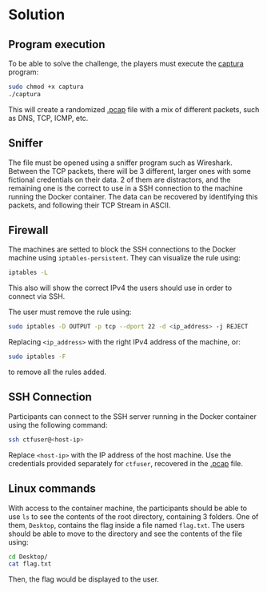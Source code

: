 # Solution

## Program execution
To be able to solve the challenge, the players must execute the [captura](../Setup/captura) program:
```bash
sudo chmod +x captura
./captura
```
This will create a randomized [.pcap](conexion.pcap) file with a mix of different packets, such as DNS, TCP, ICMP, etc.

## Sniffer
The file must be opened using a sniffer program such as Wireshark.
Between the TCP packets, there will be 3 different, larger ones with some fictional credentials on their data. 2 of them are distractors, and the remaining one is the correct to use in a SSH connection to the machine running the Docker container.
The data can be recovered by identifying this packets, and following their TCP Stream in ASCII.

## Firewall
The machines are setted to block the SSH connections to the Docker machine using `iptables-persistent`. They can visualize the rule using:
```bash
iptables -L
```
This also will show the correct IPv4 the users should use in order to connect via SSH.

The user must remove the rule using:
```bash
sudo iptables -D OUTPUT -p tcp --dport 22 -d <ip_address> -j REJECT
```
Replacing `<ip_address>` with the right IPv4 address of the machine, or:
```bash
sudo iptables -F
```
to remove all the rules added.

## SSH Connection
Participants can connect to the SSH server running in the Docker container using the following command:
```bash
ssh ctfuser@<host-ip>
```
Replace `<host-ip>` with the IP address of the host machine. Use the credentials provided separately for `ctfuser`, recovered in the [.pcap](conexion.pcap) file.

## Linux commands
With access to the container machine, the participants should be able to use `ls` to see the contents of the root directory, containing 3 folders. One of them, `Desktop`, contains the flag inside a file named `flag.txt`.
The users should be able to move to the directory and see the contents of the file using:
```bash
cd Desktop/
cat flag.txt
```
Then, the flag would be displayed to the user.
